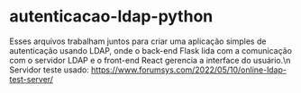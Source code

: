 # autenticacao-ldap-python
Esses arquivos trabalham juntos para criar uma aplicação simples de autenticação usando LDAP, onde o back-end Flask lida com a comunicação com o servidor LDAP e o front-end React gerencia a interface do usuário.\n
Servidor teste usado: https://www.forumsys.com/2022/05/10/online-ldap-test-server/
